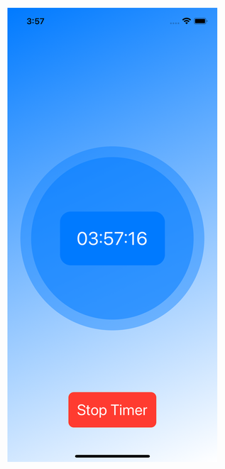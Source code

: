 ![Example Image](https://github.com/mfagri/SwiftUI/blob/main/Simulator%20Screen%20Shot%20-%20iPhone%2012%20-%202024-07-01%20at%2003.57.17.png)
